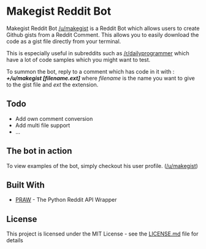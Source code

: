 # Makegist Reddit Bot

Makegist Reddit Bot [/u/makegist](https://www.reddit.com/user/makegist) is a Reddit Bot which allows users to create Github gists from a Reddit Comment. This allows you to easily download the code as a gist file directly from your terminal.

This is especially useful in subreddits such as [/r/dailyprogrammer](https://www.reddit.com/r/dailyprogrammer/) which have a lot of code samples which you might want to test.

To summon the bot, reply to a comment which has code in it with : _**+/u/makegist [filename.ext]**_ where _filename_ is the name you want to give to the gist file and _ext_ the extension.

Todo
----
* Add own comment conversion
* Add multi file support
* ...

## The bot in action

To view examples of the bot, simply checkout his user profile. ([/u/makegist](https://www.reddit.com/user/makegist))

## Built With

* [PRAW](https://praw.readthedocs.io/en/latest/) - The Python Reddit API Wrapper

## License

This project is licensed under the MIT License - see the [LICENSE.md](LICENSE.md) file for details
